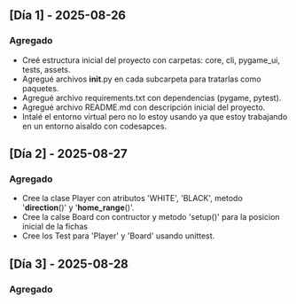 ## [Día 1] - 2025-08-26
### Agregado
- Creé estructura inicial del proyecto con carpetas: core, cli, pygame_ui, tests, assets.
- Agregué archivos __init__.py en cada subcarpeta para tratarlas como paquetes.
- Agregué archivo requirements.txt con dependencias (pygame, pytest).
- Agregué archivo README.md con descripción inicial del proyecto.
- Intalé el entorno virtual pero no lo estoy usando ya que estoy trabajando en un entorno aisaldo con codesapces.
## [Día 2] - 2025-08-27
### Agregado
- Cree la clase Player con atributos 'WHITE', 'BLACK', metodo '__direction__()' y '__home_range__()'.
- Cree la calse Board con contructor y metodo 'setup()' para la posicion inicial de la fichas
- Cree los Test para 'Player' y 'Board' usando unittest.
## [Día 3] - 2025-08-28
### Agregado